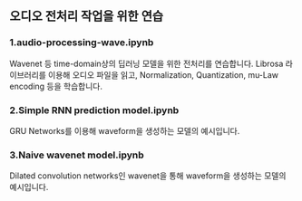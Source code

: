 ## 오디오 전처리 작업을 위한 연습
### 1.audio-processing-wave.ipynb
Wavenet 등 time-domain상의 딥러닝 모델을 위한 전처리를 연습합니다. Librosa 라이브러리를 이용해 오디오 파일을 읽고, Normalization, Quantization, mu-Law encoding 등을 학습합니다.

### 2.Simple RNN prediction model.ipynb
GRU Networks를 이용해 waveform을 생성하는 모델의 예시입니다.

### 3.Naive wavenet model.ipynb
Dilated convolution networks인 wavenet을 통해 waveform을 생성하는 모델의 예시입니다.
